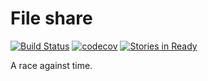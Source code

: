# File share

[![Build Status](https://travis-ci.org/alexsdutton/fileshare.svg?branch=master)](https://travis-ci.org/alexsdutton/fileshare) [![codecov](https://codecov.io/gh/alexsdutton/fileshare/branch/master/graph/badge.svg)](https://codecov.io/gh/alexsdutton/fileshare) [![Stories in Ready](https://badge.waffle.io/alexsdutton/fileshare.png?label=ready&title=Ready)](https://waffle.io/alexsdutton/fileshare?utm_source=badge)

A race against time.
